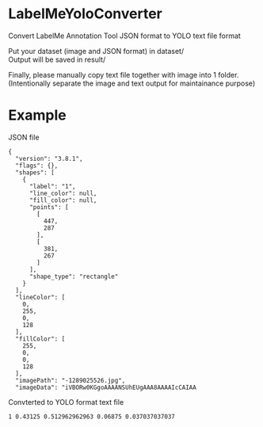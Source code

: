 # LabelMeYoloConverter
Convert LabelMe Annotation Tool JSON format to YOLO text file format  

Put your dataset (image and JSON format) in dataset/  
Output will be saved in result/  

Finally, please manually copy text file together with image into 1 folder. (Intentionally separate the image and text output for maintainance purpose)

# Example
JSON file
```
{
  "version": "3.8.1",
  "flags": {},
  "shapes": [
    {
      "label": "1",
      "line_color": null,
      "fill_color": null,
      "points": [
        [
          447,
          287
        ],
        [
          381,
          267
        ]
      ],
      "shape_type": "rectangle"
    }
  ],
  "lineColor": [
    0,
    255,
    0,
    128
  ],
  "fillColor": [
    255,
    0,
    0,
    128
  ],
  "imagePath": "-1289025526.jpg",
  "imageData": "iVBORw0KGgoAAAANSUhEUgAAA8AAAAIcCAIAA
  ```
Convterted to YOLO format text file

```1 0.43125 0.512962962963 0.06875 0.037037037037```
